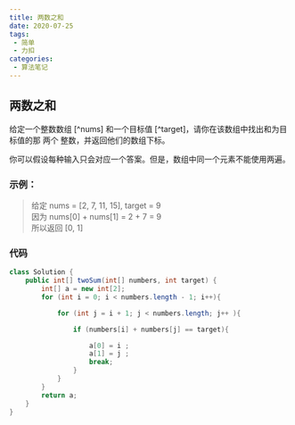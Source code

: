 ```yaml
---
title: 两数之和
date: 2020-07-25
tags:
 - 简单
 - 力扣
categories:
 - 算法笔记
---
```


## 两数之和


给定一个整数数组 [^nums] 和一个目标值 [^target]，请你在该数组中找出和为目标值的那 两个 整数，并返回他们的数组下标。

你可以假设每种输入只会对应一个答案。但是，数组中同一个元素不能使用两遍。
 

### 示例：
>给定 nums = [2, 7, 11, 15], target = 9  
因为 nums[0] + nums[1] = 2 + 7 = 9  
所以返回 [0, 1]  



### 代码
```java
class Solution {
    public int[] twoSum(int[] numbers, int target) {
        int[] a = new int[2];
        for (int i = 0; i < numbers.length - 1; i++){

            for (int j = i + 1; j < numbers.length; j++ ){

                if (numbers[i] + numbers[j] == target){

                    a[0] = i ;
                    a[1] = j ;
                    break;
                }
            }
        }
        return a;
    }
}
```

